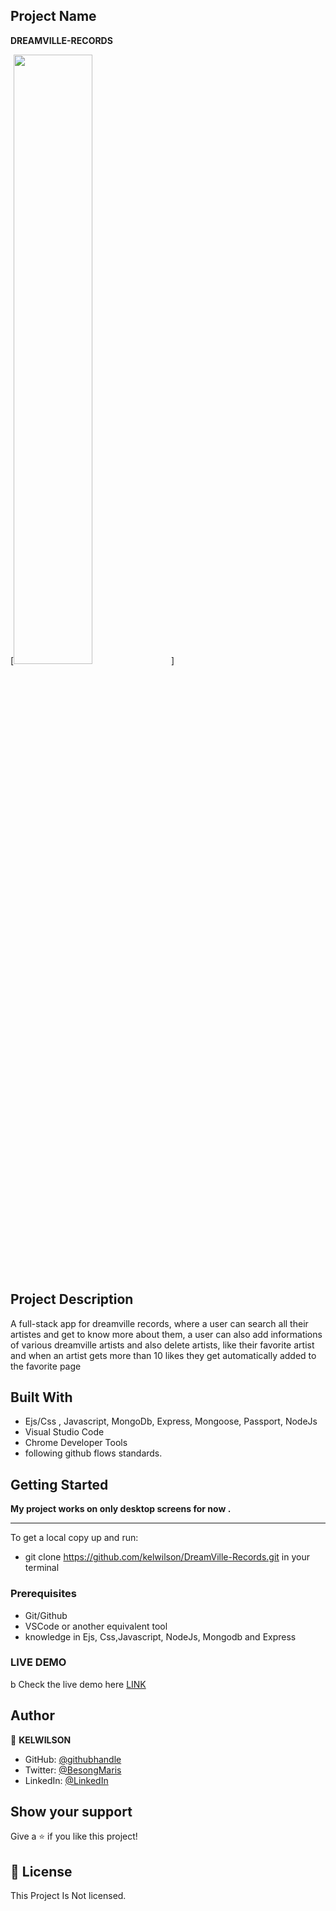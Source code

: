 ## Project Name

**DREAMVILLE-RECORDS**

[<img src="https://img.youtube.com/vi/<VIDEO ID>/maxresdefault.jpg" width="50%">]

## Project Description

A full-stack app for dreamville records, where a user can search all their artistes and get to know more about them, a user can also add informations of various dreamville artists and also delete artists, like their favorite artist and when an artist gets more than 10 likes they get automatically added to the favorite page 

## Built With

- Ejs/Css , Javascript, MongoDb, Express, Mongoose, Passport, NodeJs
- Visual Studio Code
- Chrome Developer Tools
- following github flows standards.

## Getting Started

**My project works on only desktop screens for now .**

---

To get a local copy up and run:

- git clone https://github.com/kelwilson/DreamVille-Records.git in your terminal

### Prerequisites

- Git/Github
- VSCode or another equivalent tool
- knowledge in Ejs, Css,Javascript, NodeJs, Mongodb and Express

### LIVE DEMO
b
Check the live demo here [LINK](https://dreamville-records-kelwilson.onrender.com)

## Author

👤 **KELWILSON**

- GitHub: [@githubhandle](https://github.com/kelwilson)
- Twitter: [@BesongMaris](https://twitter.com/BesongMaris)
- LinkedIn: [@LinkedIn](https://www.linkedin.com/in/kelly-besong-b33074237/)

## Show your support

Give a ⭐️ if you like this project!

## 📝 License

This Project Is Not licensed.
